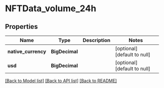 # NFTData_volume_24h
## Properties

| Name | Type | Description | Notes |
|------------ | ------------- | ------------- | -------------|
| **native\_currency** | **BigDecimal** |  | [optional] [default to null] |
| **usd** | **BigDecimal** |  | [optional] [default to null] |

[[Back to Model list]](../README.md#documentation-for-models) [[Back to API list]](../README.md#documentation-for-api-endpoints) [[Back to README]](../README.md)

